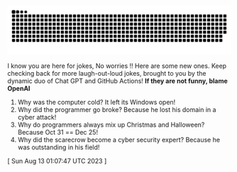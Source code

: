 <picture>
  <source media="(prefers-color-scheme: dark)" srcset="https://raw.githubusercontent.com/platane/platane/output/github-contribution-grid-snake-dark.svg">
  <source media="(prefers-color-scheme: light)" srcset="https://raw.githubusercontent.com/platane/platane/output/github-contribution-grid-snake.svg">
  <img alt="github contribution grid snake animation" src="https://raw.githubusercontent.com/platane/platane/output/github-contribution-grid-snake.svg">
</picture>


I know you are here for jokes, No worries !!
Here are some new ones. Keep checking back for more laugh-out-loud jokes, brought to you by the dynamic duo of Chat GPT and GitHub Actions! __If they are not funny, blame OpenAI__
 
1. Why was the computer cold? It left its Windows open!
2. Why did the programmer go broke? Because he lost his domain in a cyber attack!
3. Why do programmers always mix up Christmas and Halloween? Because Oct 31 == Dec 25!
4. Why did the scarecrow become a cyber security expert? Because he was outstanding in his field!
 
[ 
Sun Aug 13 01:07:47 UTC 2023
 ]
